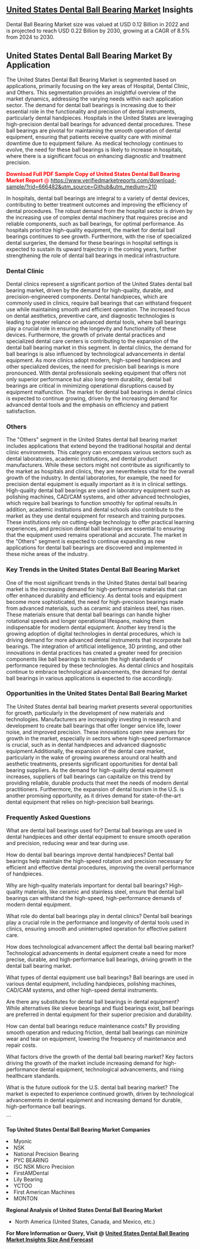 <h2><a href="https://www.verifiedmarketreports.com/download-sample/?rid=666482&amp;utm_source=Github&amp;utm_medium=210" target="_blank">United States Dental Ball Bearing Market</a> Insights</h2><p>Dental Ball Bearing Market size was valued at USD 0.12 Billion in 2022 and is projected to reach USD 0.22 Billion by 2030, growing at a CAGR of 8.5% from 2024 to 2030.</p><p><h2>United States Dental Ball Bearing Market By Application</h2><p>The United States Dental Ball Bearing Market is segmented based on applications, primarily focusing on the key areas of Hospital, Dental Clinic, and Others. This segmentation provides an insightful overview of the market dynamics, addressing the varying needs within each application sector. The demand for dental ball bearings is increasing due to their essential role in the functionality and precision of dental instruments, particularly dental handpieces. Hospitals in the United States are leveraging high-precision dental ball bearings for advanced dental procedures. These ball bearings are pivotal for maintaining the smooth operation of dental equipment, ensuring that patients receive quality care with minimal downtime due to equipment failure. As medical technology continues to evolve, the need for these ball bearings is likely to increase in hospitals, where there is a significant focus on enhancing diagnostic and treatment precision. <p><span class=""><span style="color: #ff0000;"><strong>Download Full PDF Sample Copy of United States Dental Ball Bearing Market Report</strong> @ </span><a href="https://www.verifiedmarketreports.com/download-sample/?rid=666482&amp;utm_source=Github&amp;utm_medium=210" target="_blank">https://www.verifiedmarketreports.com/download-sample/?rid=666482&amp;utm_source=Github&amp;utm_medium=210</a></span></p>In hospitals, dental ball bearings are integral to a variety of dental devices, contributing to better treatment outcomes and improving the efficiency of dental procedures. The robust demand from the hospital sector is driven by the increasing use of complex dental machinery that requires precise and reliable components, such as ball bearings, for optimal performance. As hospitals prioritize high-quality equipment, the market for dental ball bearings continues to see growth. Furthermore, with the rise of specialized dental surgeries, the demand for these bearings in hospital settings is expected to sustain its upward trajectory in the coming years, further strengthening the role of dental ball bearings in medical infrastructure.</p><h3>Dental Clinic</h3><p>Dental clinics represent a significant portion of the United States dental ball bearing market, driven by the demand for high-quality, durable, and precision-engineered components. Dental handpieces, which are commonly used in clinics, require ball bearings that can withstand frequent use while maintaining smooth and efficient operation. The increased focus on dental aesthetics, preventive care, and diagnostic technologies is leading to greater reliance on advanced dental tools, where ball bearings play a crucial role in ensuring the longevity and functionality of these devices. Furthermore, the growth of private dental practices and specialized dental care centers is contributing to the expansion of the dental ball bearing market in this segment. In dental clinics, the demand for ball bearings is also influenced by technological advancements in dental equipment. As more clinics adopt modern, high-speed handpieces and other specialized devices, the need for precision ball bearings is more pronounced. With dental professionals seeking equipment that offers not only superior performance but also long-term durability, dental ball bearings are critical in minimizing operational disruptions caused by equipment malfunction. The market for dental ball bearings in dental clinics is expected to continue growing, driven by the increasing demand for advanced dental tools and the emphasis on efficiency and patient satisfaction.</p><h3>Others</h3><p>The "Others" segment in the United States dental ball bearing market includes applications that extend beyond the traditional hospital and dental clinic environments. This category can encompass various sectors such as dental laboratories, academic institutions, and dental product manufacturers. While these sectors might not contribute as significantly to the market as hospitals and clinics, they are nevertheless vital for the overall growth of the industry. In dental laboratories, for example, the need for precision dental equipment is equally important as it is in clinical settings. High-quality dental ball bearings are used in laboratory equipment such as polishing machines, CAD/CAM systems, and other advanced technologies, which require ball bearings to function smoothly for optimal results.In addition, academic institutions and dental schools also contribute to the market as they use dental equipment for research and training purposes. These institutions rely on cutting-edge technology to offer practical learning experiences, and precision dental ball bearings are essential to ensuring that the equipment used remains operational and accurate. The market in the "Others" segment is expected to continue expanding as new applications for dental ball bearings are discovered and implemented in these niche areas of the industry.</p><h3>Key Trends in the United States Dental Ball Bearing Market</h3><p>One of the most significant trends in the United States dental ball bearing market is the increasing demand for high-performance materials that can offer enhanced durability and efficiency. As dental tools and equipment become more sophisticated, the need for high-precision bearings made from advanced materials, such as ceramic and stainless steel, has risen. These materials ensure that dental ball bearings can handle higher rotational speeds and longer operational lifespans, making them indispensable for modern dental equipment. Another key trend is the growing adoption of digital technologies in dental procedures, which is driving demand for more advanced dental instruments that incorporate ball bearings. The integration of artificial intelligence, 3D printing, and other innovations in dental practices has created a greater need for precision components like ball bearings to maintain the high standards of performance required by these technologies. As dental clinics and hospitals continue to embrace technological advancements, the demand for dental ball bearings in various applications is expected to rise accordingly.</p><h3>Opportunities in the United States Dental Ball Bearing Market</h3><p>The United States dental ball bearing market presents several opportunities for growth, particularly in the development of new materials and technologies. Manufacturers are increasingly investing in research and development to create ball bearings that offer longer service life, lower noise, and improved precision. These innovations open new avenues for growth in the market, especially in sectors where high-speed performance is crucial, such as in dental handpieces and advanced diagnostic equipment.Additionally, the expansion of the dental care market, particularly in the wake of growing awareness around oral health and aesthetic treatments, presents significant opportunities for dental ball bearing suppliers. As the demand for high-quality dental equipment increases, suppliers of ball bearings can capitalize on this trend by providing reliable, durable products that meet the needs of modern dental practitioners. Furthermore, the expansion of dental tourism in the U.S. is another promising opportunity, as it drives demand for state-of-the-art dental equipment that relies on high-precision ball bearings.</p><h3>Frequently Asked Questions</h3><p>What are dental ball bearings used for? Dental ball bearings are used in dental handpieces and other dental equipment to ensure smooth operation and precision, reducing wear and tear during use.</p><p>How do dental ball bearings improve dental handpieces? Dental ball bearings help maintain the high-speed rotation and precision necessary for efficient and effective dental procedures, improving the overall performance of handpieces.</p><p>Why are high-quality materials important for dental ball bearings? High-quality materials, like ceramic and stainless steel, ensure that dental ball bearings can withstand the high-speed, high-performance demands of modern dental equipment.</p><p>What role do dental ball bearings play in dental clinics? Dental ball bearings play a crucial role in the performance and longevity of dental tools used in clinics, ensuring smooth and uninterrupted operation for effective patient care.</p><p>How does technological advancement affect the dental ball bearing market? Technological advancements in dental equipment create a need for more precise, durable, and high-performance ball bearings, driving growth in the dental ball bearing market.</p><p>What types of dental equipment use ball bearings? Ball bearings are used in various dental equipment, including handpieces, polishing machines, CAD/CAM systems, and other high-speed dental instruments.</p><p>Are there any substitutes for dental ball bearings in dental equipment? While alternatives like sleeve bearings and fluid bearings exist, ball bearings are preferred in dental equipment for their superior precision and durability.</p><p>How can dental ball bearings reduce maintenance costs? By providing smooth operation and reducing friction, dental ball bearings can minimize wear and tear on equipment, lowering the frequency of maintenance and repair costs.</p><p>What factors drive the growth of the dental ball bearing market? Key factors driving the growth of the market include increasing demand for high-performance dental equipment, technological advancements, and rising healthcare standards.</p><p>What is the future outlook for the U.S. dental ball bearing market? The market is expected to experience continued growth, driven by technological advancements in dental equipment and increasing demand for durable, high-performance ball bearings.</p>```</p><p><strong>Top United States Dental Ball Bearing Market Companies</strong></p><div data-test-id=""><p><li>Myonic</li><li> NSK</li><li> National Precision Bearing</li><li> PYC BEARING</li><li> ISC NSK Micro Precision</li><li> FirstAMDental</li><li> Lily Bearing</li><li> YCTOO</li><li> First American Machines</li><li> MONTON</li></p><div><strong>Regional Analysis of&nbsp;United States Dental Ball Bearing Market</strong></div><ul><li dir="ltr"><p dir="ltr">North America&nbsp;(United States, Canada, and Mexico, etc.)</p></li></ul><p><strong>For More Information or Query, Visit @&nbsp;</strong><strong><a href="https://www.verifiedmarketreports.com/product/dental-ball-bearing-market/?utm_source=Github&amp;utm_medium=210" target="_blank">United States Dental Ball Bearing Market Insights Size And Forecast</a></strong></p></div>
